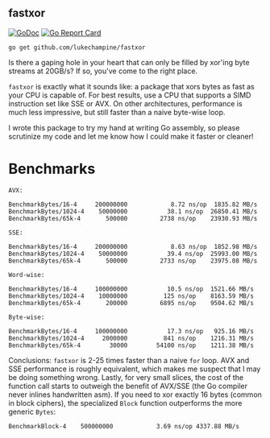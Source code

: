 fastxor
-----

[![GoDoc](https://godoc.org/github.com/lukechampine/fastxor?status.svg)](https://godoc.org/github.com/lukechampine/fastxor)
[![Go Report Card](http://goreportcard.com/badge/github.com/lukechampine/fastxor)](https://goreportcard.com/report/github.com/lukechampine/fastxor)

```
go get github.com/lukechampine/fastxor
```

Is there a gaping hole in your heart that can only be filled by xor'ing byte
streams at 20GB/s? If so, you've come to the right place.

`fastxor` is exactly what it sounds like: a package that xors bytes as fast
as your CPU is capable of. For best results, use a CPU that supports a SIMD
instruction set like SSE or AVX. On other architectures,  performance is much
less impressive, but still faster than a naive byte-wise loop.

I wrote this package to try my hand at writing Go assembly, so please scrutinize
my code and let me know how I could make it faster or cleaner! 


# Benchmarks

```
AVX:

BenchmarkBytes/16-4   	200000000	         8.72 ns/op	 1835.82 MB/s
BenchmarkBytes/1024-4 	 50000000	        38.1 ns/op	26850.41 MB/s
BenchmarkBytes/65k-4  	   500000	      2738 ns/op	23930.93 MB/s

SSE:

BenchmarkBytes/16-4   	200000000	         8.63 ns/op	 1852.98 MB/s
BenchmarkBytes/1024-4 	 50000000	        39.4 ns/op	25993.00 MB/s
BenchmarkBytes/65k-4  	   500000	      2733 ns/op	23975.08 MB/s

Word-wise:

BenchmarkBytes/16-4   	100000000	        10.5 ns/op	1521.66 MB/s
BenchmarkBytes/1024-4 	 10000000	       125 ns/op	8163.59 MB/s
BenchmarkBytes/65k-4  	   200000	      6895 ns/op	9504.62 MB/s

Byte-wise:

BenchmarkBytes/16-4    	100000000	        17.3 ns/op	 925.16 MB/s
BenchmarkBytes/1024-4  	  2000000	       841 ns/op	1216.31 MB/s
BenchmarkBytes/65k-4   	    30000	     54100 ns/op	1211.38 MB/s
```

Conclusions: `fastxor` is 2-25 times faster than a naive `for` loop. AVX and
SSE performance is roughly equivalent, which makes me suspect that I may be
doing something wrong. Lastly, for very small slices, the cost of the function
call starts to outweigh the benefit of AVX/SSE (the Go compiler never inlines
handwritten asm). If you need to xor exactly 16 bytes (common in block
ciphers), the specialized `Block` function outperforms the more generic
`Bytes`:

```
BenchmarkBlock-4   	500000000	         3.69 ns/op	4337.88 MB/s
```